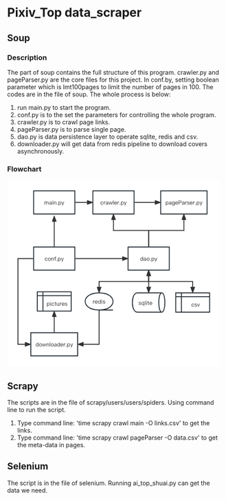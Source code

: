 # Pixiv_Top data_scraper
## Soup
### Description
The part of soup contains the full structure of this program. 
crawler.py and pageParser.py are the core files for this project. 
In conf.by, setting boolean parameter which is lmt100pages to limit the number of pages in 100.
The codes are in the file of soup.
The whole process is below:
1. run main.py to start the program.
2. conf.py is to the set the parameters for controlling the whole program.
3. crawler.py is to crawl page links.
4. pageParser.py is to parse single page.
5. dao.py is data persistence layer to operate sqlite, redis and csv.
6. downloader.py will get data from redis pipeline to download covers asynchronously.

### Flowchart
![flow](soup/flowchart.png)

## Scrapy 
The scripts are in the file of scrapy/users/users/spiders. 
Using command line to run the script.
1. Type command line: 'time scrapy crawl main -O links.csv' to get the links.
2. Type command line: 'time scrapy crawl pageParser -O data.csv' to get the meta-data in pages. 

## Selenium
The script is in the file of selenium. Running ai_top_shuai.py can get the data we need.
